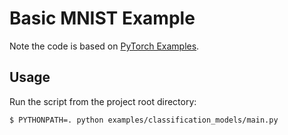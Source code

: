 # Basic MNIST Example

Note the code is based on [PyTorch Examples](https://github.com/pytorch/examples).

## Usage

Run the script from the project root directory:

```bash
$ PYTHONPATH=. python examples/classification_models/main.py
```